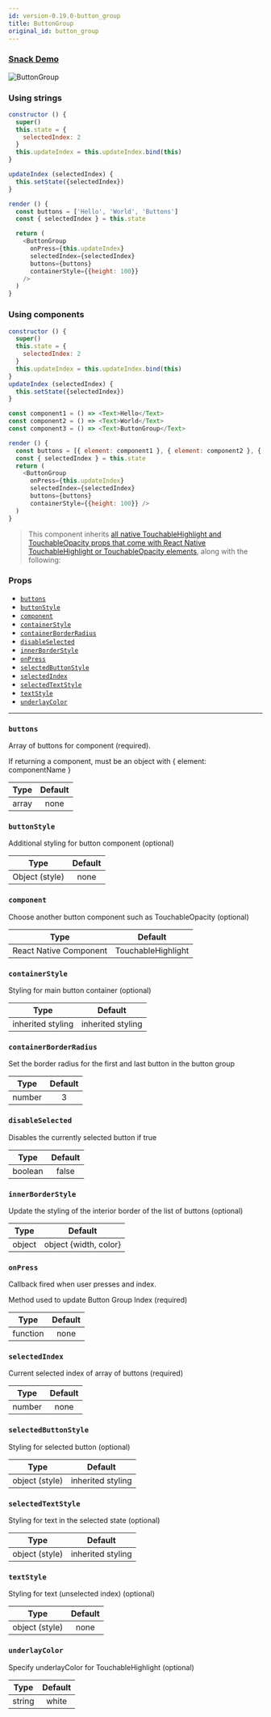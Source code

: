 ```yaml
---
id: version-0.19.0-button_group
title: ButtonGroup
original_id: button_group
---
```


### [Snack Demo](https://snack.expo.io/BJZpMm3ob)

![ButtonGroup](/react-native-elements/img/button_group.png)

### Using strings

```js
constructor () {
  super()
  this.state = {
    selectedIndex: 2
  }
  this.updateIndex = this.updateIndex.bind(this)
}

updateIndex (selectedIndex) {
  this.setState({selectedIndex})
}

render () {
  const buttons = ['Hello', 'World', 'Buttons']
  const { selectedIndex } = this.state

  return (
    <ButtonGroup
      onPress={this.updateIndex}
      selectedIndex={selectedIndex}
      buttons={buttons}
      containerStyle={{height: 100}}
    />
  )
}
```

### Using components

```js
constructor () {
  super()
  this.state = {
    selectedIndex: 2
  }
  this.updateIndex = this.updateIndex.bind(this)
}
updateIndex (selectedIndex) {
  this.setState({selectedIndex})
}

const component1 = () => <Text>Hello</Text>
const component2 = () => <Text>World</Text>
const component3 = () => <Text>ButtonGroup</Text>

render () {
  const buttons = [{ element: component1 }, { element: component2 }, { element: component3 }]
  const { selectedIndex } = this.state
  return (
    <ButtonGroup
      onPress={this.updateIndex}
      selectedIndex={selectedIndex}
      buttons={buttons}
      containerStyle={{height: 100}} />
  )
}
```

> This component inherits [all native TouchableHighlight and TouchableOpacity props that come with React Native TouchableHighlight or TouchableOpacity elements](https://facebook.github.io/react-native/docs/touchablehighlight.html), along with the following:

### Props

* [`buttons`](#buttons)
* [`buttonStyle`](#buttonstyle)
* [`component`](#component)
* [`containerStyle`](#containerstyle)
* [`containerBorderRadius`](#containerborderradius)
* [`disableSelected`](#disableselected)
* [`innerBorderStyle`](#innerborderstyle)
* [`onPress`](#onpress)
* [`selectedButtonStyle`](#selectedbuttonstyle)
* [`selectedIndex`](#selectedindex)
* [`selectedTextStyle`](#selectedtextstyle)
* [`textStyle`](#textstyle)
* [`underlayColor`](#underlaycolor)

---

### `buttons`

Array of buttons for component (required).

If returning a component, must be an object with { element: componentName }

| Type  | Default |
| :---: | :-----: |
| array |  none   |

### `buttonStyle`

Additional styling for button component (optional)

|      Type      | Default |
| :------------: | :-----: |
| Object (style) |  none   |

### `component`

Choose another button component such as TouchableOpacity (optional)

|          Type          |      Default       |
| :--------------------: | :----------------: |
| React Native Component | TouchableHighlight |

### `containerStyle`

Styling for main button container (optional)

|       Type        |      Default      |
| :---------------: | :---------------: |
| inherited styling | inherited styling |

### `containerBorderRadius`

Set the border radius for the first and last button in the button group

|  Type  | Default |
| :----: | :-----: |
| number |    3    |

### `disableSelected`

Disables the currently selected button if true

|  Type   | Default |
| :-----: | :-----: |
| boolean |  false  |

### `innerBorderStyle`

Update the styling of the interior border of the list of buttons (optional)

|  Type  |        Default        |
| :----: | :-------------------: |
| object | object {width, color} |

### `onPress`

Callback fired when user presses and index.

Method used to update Button Group Index (required)

|   Type   | Default |
| :------: | :-----: |
| function |  none   |

### `selectedIndex`

Current selected index of array of buttons (required)

|  Type  | Default |
| :----: | :-----: |
| number |  none   |

### `selectedButtonStyle`

Styling for selected button (optional)

|      Type      |      Default      |
| :------------: | :---------------: |
| object (style) | inherited styling |

### `selectedTextStyle`

Styling for text in the selected state (optional)

|      Type      |      Default      |
| :------------: | :---------------: |
| object (style) | inherited styling |

### `textStyle`

Styling for text (unselected index) (optional)

|      Type      | Default |
| :------------: | :-----: |
| object (style) |  none   |

### `underlayColor`

Specify underlayColor for TouchableHighlight (optional)

|  Type  | Default |
| :----: | :-----: |
| string |  white  |
